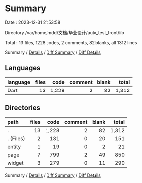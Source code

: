 # Summary

Date : 2023-12-31 21:53:58

Directory /var/home/mdd/文档/毕业设计/auto_test_front/lib

Total : 13 files,  1228 codes, 2 comments, 82 blanks, all 1312 lines

Summary / [Details](details.md) / [Diff Summary](diff.md) / [Diff Details](diff-details.md)

## Languages
| language | files | code | comment | blank | total |
| :--- | ---: | ---: | ---: | ---: | ---: |
| Dart | 13 | 1,228 | 2 | 82 | 1,312 |

## Directories
| path | files | code | comment | blank | total |
| :--- | ---: | ---: | ---: | ---: | ---: |
| . | 13 | 1,228 | 2 | 82 | 1,312 |
| . (Files) | 2 | 131 | 0 | 20 | 151 |
| entity | 1 | 19 | 0 | 2 | 21 |
| page | 7 | 799 | 2 | 49 | 850 |
| widget | 3 | 279 | 0 | 11 | 290 |

Summary / [Details](details.md) / [Diff Summary](diff.md) / [Diff Details](diff-details.md)